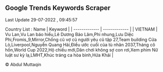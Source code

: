 

## Google Trends Keywords Scraper 
 
Last Update 29-07-2022 , 09:45:57

Country List :
 Name  | Keyword |
| ------------- | ------------- |
| VIETNAM | Vu Lan,Vu Lan báo hiếu,Lê Dương Bảo Lâm,Phi nhung,Lưu Diệc Phi,Fromis_9,Mirror,Chồng cũ vợ cũ người yêu cũ tập 27,Team building Cửa Lò,Liverpool,Nguyễn Quang Hải,Điều ước cuối của tù nhân 2037,Tháng cô hồn,World Cup 2022,Hộ chiếu mới,Dân chơi không sợ con rơi,Xem phim Nữ luật sư kỳ lạ,LMHT,Khúc tráng ca hòa bình,Hứa Khải |



© Abdul Muttaqin 
